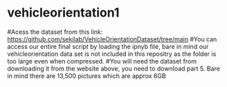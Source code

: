 # vehicleorientation1
#Acess the dataset from this link: https://github.com/sekilab/VehicleOrientationDataset/tree/main
#You can access our entire final script by loading the ipnyb file, bare in mind our vehicleorientation data set is not included in this repositry as the folder is too large even when compressed.
#You will need the dataset from downloading it from the website above, you need to download part 5. Bare in mind there are 13,500 pictures which are approx 6GB


